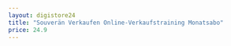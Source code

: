 ```yaml
---
layout: digistore24
title: "Souverän Verkaufen Online-Verkaufstraining Monatsabo"
price: 24.9
---
```

